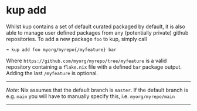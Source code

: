 # kup add *<package>* *<url>*

Whilst kup contains a set of default curated packaged by default, it is also able to manage user defined packages from any (potentially private) github repositories. To add a new package `foo` to kup, simply call

```
➜ kup add foo myorg/myrepo{/myfeature} bar
```

Where `https://github.com/myorg/myrepo/tree/myfeature` is a valid repository containing a `flake.nix` file with a defined `bar` package output. Adding the last `/myfeature` is optional.

---

*Note*: Nix assumes that the default branch is `master`. If the default branch is e.g. `main` you will have to manually specify this, i.e. `myorg/myrepo/main`

---
